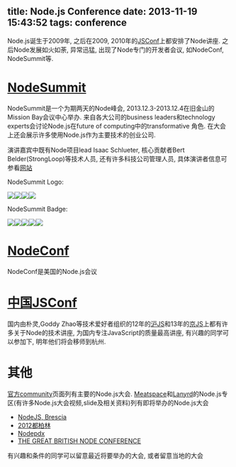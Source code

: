 title: Node.js Conference
date: 2013-11-19 15:43:52
tags: conference
---
Node.js诞生于2009年, 之后在2009, 2010年的[JSConf](http://jsconf.com/)上都安排了Node讲座. 之后Node发展如火如荼, 异常迅猛, 出现了Node专门的开发者会议, 如NodeConf, NodeSummit等.

<!-- more -->

# [NodeSummit](http://nodesummit.com/)
NodeSummit是一个为期两天的Node峰会, 2013.12.3-2013.12.4在旧金山的Mission Bay会议中心举办. 来自各大公司的business leaders和technology experts会讨论Node.js在future of computing中的transformative 角色. 在大会上还会展示许多使用Node.js作为主要技术的创业公司.

演讲嘉宾中既有Node项目lead Isaac Schlueter, 核心贡献者Bert Belder(StrongLoop)等技术人员, 还有许多科技公司管理人员, 具体演讲者信息可参看[网站](http://nodesummit.com/speakers/)

NodeSummit Logo:

![](http://nodesummit.com/wp-content/uploads/node-summit-dark.png)![](http://nodesummit.com/wp-content/uploads/node-summit-green.png)![](http://nodesummit.com/wp-content/uploads/node-summit-white.png)![](http://nodesummit.com/wp-content/uploads/node-summit-1color.png)

NodeSummit Badge:

![](http://nodesummit.com/wp-content/uploads/badge-green-plain.png)![](http://nodesummit.com/wp-content/uploads/badge-green-im-attending.png)![](http://nodesummit.com/wp-content/uploads/badge-green-see-me-speak-at.png)![](http://nodesummit.com/wp-content/uploads/badge-dark-see-me-speak-at.png)![](http://nodesummit.com/wp-content/uploads/badge-white-see-me-speak-at.png)


# [NodeConf](http://www.nodeconf.com/)
NodeConf是美国的Node.js会议

# [中国JSConf](http://jsconf.cn/)
国内由朴灵,Goddy Zhao等技术爱好者组织的12年的[沪JS](http://www.hujs.org/)和13年的[京JS](http://jingjs.org/)上都有许多关于Node的技术讲座, 为国内专注JavaScript的质量最高讲座, 有兴趣的同学可以参加下, 明年他们将会移师到杭州. 

# 其他
[官方community](http://nodejs.org/community/)页面列有主要的Node.js大会. [Meatspace](http://nodemeatspace.com/)和[Lanyrd](http://lanyrd.com/topics/nodejs/)的Node.js专区(有许多Node.js大会视频,slide及相关资料)列有即将举办的Node.js大会

* [NodeJS, Brescia](http://nodejsconf.it/)
* [2012都柏林](http://www.nodedublin.com/)
* [Nodepdx](http://nodepdx.org/)
* [THE GREAT BRITISH NODE CONFERENCE](http://greatbritishnodeconf.co.uk/)

有兴趣和条件的同学可以留意最近将要举办的大会, 或者留意当地的大会



